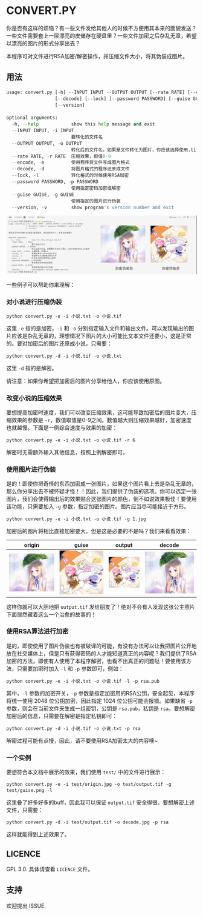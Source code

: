 # CONVERT.PY

你是否有这样的烦恼？有一些文件发给其他人的时候不方便用其本来的面貌发送？一些文件需要套上一层漂亮的皮储存在硬盘里？一些文件加密之后杂乱无章，希望以漂亮的图片的形式分享出去？

本程序可对文件进行RSA加密/解密操作，并压缩文件大小，将其伪装成图片。

## 用法
```python
usage: convert.py [-h] --INPUT INPUT --OUTPUT OUTPUT [--rate RATE] [--encode]
                  [--decode] [--lock] [--password PASSWORD] [--guise GUISE]
                  [--version]

optional arguments:
  -h, --help            show this help message and exit
  --INPUT INPUT, -i INPUT
                        要转化的文件名
  --OUTPUT OUTPUT, -o OUTPUT
                        转化后的文件名，如果是文件转化为图片，你应该选择使用.tif格式
  --rate RATE, -r RATE  压缩效果，取值0-9
  --encode, -e          使用程序将文件写成图片格式
  --decode, -d          将图片格式的程序还原成文件
  --lock, -l            转化格式的时候使用RSA加密
  --password PASSWORD, -p PASSWORD
                        使用指定密码加密或解密
  --guise GUISE, -g GUISE
                        使用指定的图片进行伪装
  --version, -v         show program's version number and exit
```
![test/help.png](test/help.png)

一些例子可以帮助你来理解：

### 对小说进行压缩伪装

```
python convert.py -e -i 小说.txt -o 小说.tif
```
这里 `-e` 指的是加密，`-i` 和 `-o` 分别指定输入文件和输出文件。可以发现输出的图片应该是杂乱无章的，理想情况下图片的大小可能比文本文件还要小，这是正常的。要对加密后的图片还原成小说，只需要：

```
python convert.py -d -i 小说.tif -o 小说.txt
```
这里 `-d` 指的是解密。

请注意：如果你希望把加密后的图片分享给他人，你应该使用原图。

### 改变小说的压缩效果

要想提高加密时速度，我们可以改变压缩效果，这可能导致加密后的图片变大，压缩效果的参数是 `-r`，数值取值是0-9之间。数值越大则压缩效果越好，加密速度也就越慢。下面是一例综合速度与效果的加密：

```
python convert.py -e -i 小说.txt -o 小说.tif -r 6
```

解密时无需额外输入其他信息，按照上例解密即可。

### 使用图片进行伪装

是的！即使你把奇怪的东西加密成一张图片，如果这个图片看上去是杂乱无章的，那么你分享出去不被怀疑才怪！！因此，我们提供了伪装的选项。你可以选定一张图片，我们会使得输出后的效果贴合这张图片的颜色，倒不如说效果极佳！要使用该功能，只需要加入 `-g` 参数，指定加密的图片。图片应当尽可能接近于方形。

```
python convert.py -e -i 小说.txt -o 小说.tif -g 1.jpg
```

加密后的图片将相比直接加密要大，但是这是必要的不是吗？我们来看看效果：

|origin|guise|output|decode|
|-|-|-|-|
|![test/origin.jpg](test/origin.jpg)|![test/guise.png](test/guise.png)|![test/output.tif](test/output.tif)|![test/decode.jpg](test/decode.jpg)|

这样你就可以大胆地把 `output.tif` 发给朋友了！绝对不会有人发现这张公主照片下面居然藏着这么一个治愈的故事的！

### 使用RSA算法进行加密

是的，即使使用了图片伪装也有被破译的可能，有没有办法可以让我把图片公开地放在社交媒体上，但是只有获得密码的人才能知道真正的内容呢？我们提供了RSA加密的方法，即使有人使用了本程序解密，也看不出真正的问题哒！要使用该方法，只需要加密时加入 `-l` 和 `-p` 参数即可，例如：

```
python convert.py -e -i 小说.txt -o 小说.tif -l -p rsa.pub
```

其中，`-l` 参数的加密开关，`-p` 参数是指定加密用的RSA公钥，安全起见，本程序将统一使用 2048 位公钥加密，因此指定 1024 位公钥可能会报错。如果缺省 `-p` 参数，则会在当前文件夹生成一组密钥，公钥是 `rsa.pub`，私钥是 `rsa`。要想解密加密后的信息，只需要在解密是指定私钥即可：

```
python convert.py -d -i 小说.tif -o 小说.txt -p rsa
```

解密过程可能有点慢，因此，请不要使用RSA加密太大的内容噢~

### 一个实例

要想符合本文档中展示的效果，我们使用 `test/` 中的文件进行展示：

```
python convert.py -e -i test/origin.jpg -o test/output.tif -g test/guise.png -l
```

这里叠了好多好多的buff，因此我可以保证 `output.tif` 安全得很。要想解密上述文件，只需要：

```
python convert.py -d -i test/output.tif -o decode.jpg -p rsa
```

这样就能得到上述效果了。

## LICENCE
GPL 3.0. 具体请查看 `LICENCE` 文件。

## 支持
欢迎提出 ISSUE.
